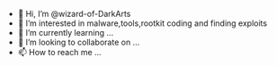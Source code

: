- 👋 Hi, I’m @wizard-of-DarkArts
- 👀 I’m interested in malware,tools,rootkit coding and finding exploits
- 🌱 I’m currently learning ...
- 💞️ I’m looking to collaborate on ...
- 📫 How to reach me ...

<!---
wizard-of-DarkArts/wizard-of-DarkArts is a ✨ special ✨ repository because its `README.md` (this file) appears on your GitHub profile.
You can click the Preview link to take a look at your changes.
--->
